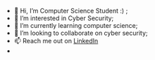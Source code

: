 - 👋 Hi, I’m Computer Science Student :) ;
- 👀 I’m interested in Cyber Security;
- 🌱 I’m currently learning computer science;
- 💞️ I’m looking to collaborate on cyber security;
- 📫 Reach me out on [LinkedIn](https://www.linkedin.com/in/mtabarikasif/)
- 

<!---
m-tabarik/m-tabarik is a ✨ special ✨ repository because its `README.md` (this file) appears on your GitHub profile.
You can click the Preview link to take a look at your changes.
--->
